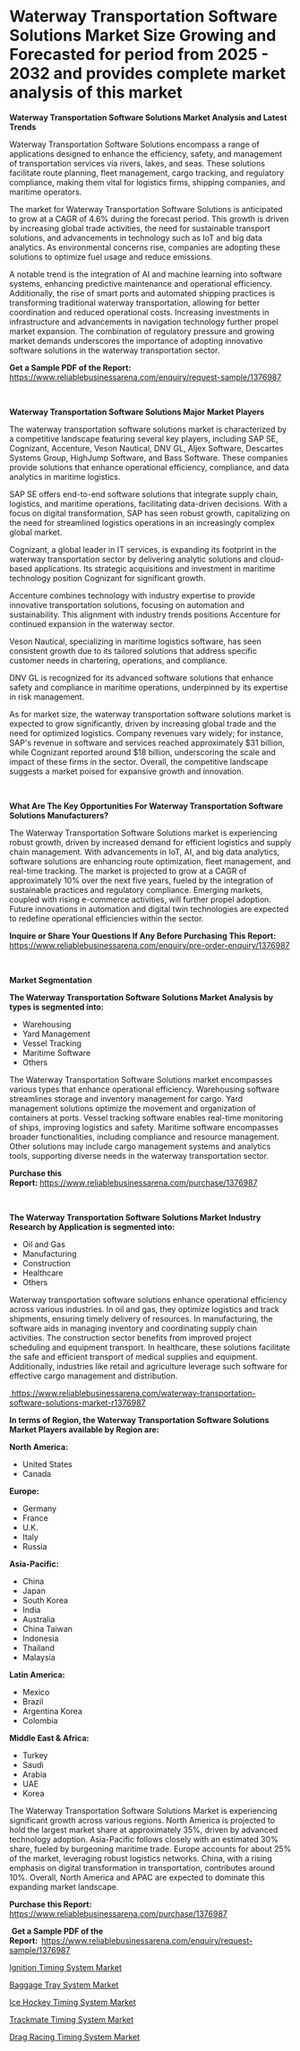 <p><h1>Waterway Transportation Software Solutions Market Size Growing and Forecasted for period from 2025 - 2032 and provides complete market analysis of this market</h1></p><p><strong>Waterway Transportation Software Solutions Market Analysis and Latest Trends</strong></p>
<p><p>Waterway Transportation Software Solutions encompass a range of applications designed to enhance the efficiency, safety, and management of transportation services via rivers, lakes, and seas. These solutions facilitate route planning, fleet management, cargo tracking, and regulatory compliance, making them vital for logistics firms, shipping companies, and maritime operators.</p><p>The market for Waterway Transportation Software Solutions is anticipated to grow at a CAGR of 4.6% during the forecast period. This growth is driven by increasing global trade activities, the need for sustainable transport solutions, and advancements in technology such as IoT and big data analytics. As environmental concerns rise, companies are adopting these solutions to optimize fuel usage and reduce emissions.</p><p>A notable trend is the integration of AI and machine learning into software systems, enhancing predictive maintenance and operational efficiency. Additionally, the rise of smart ports and automated shipping practices is transforming traditional waterway transportation, allowing for better coordination and reduced operational costs. Increasing investments in infrastructure and advancements in navigation technology further propel market expansion. The combination of regulatory pressure and growing market demands underscores the importance of adopting innovative software solutions in the waterway transportation sector.</p></p>
<p><strong>Get a Sample PDF of the Report:&nbsp;</strong> <a href="https://www.reliablebusinessarena.com/enquiry/request-sample/1376987?utm_campaign=3569&utm_medium=2&utm_source=Github&utm_content=ia&utm_term=28032025&utm_id=waterway-transportation-software-solutions">https://www.reliablebusinessarena.com/enquiry/request-sample/1376987</a></p>
<p>&nbsp;</p>
<p><strong>Waterway Transportation Software Solutions Major Market Players</strong></p>
<p><p>The waterway transportation software solutions market is characterized by a competitive landscape featuring several key players, including SAP SE, Cognizant, Accenture, Veson Nautical, DNV GL, Aljex Software, Descartes Systems Group, HighJump Software, and Bass Software. These companies provide solutions that enhance operational efficiency, compliance, and data analytics in maritime logistics.</p><p>SAP SE offers end-to-end software solutions that integrate supply chain, logistics, and maritime operations, facilitating data-driven decisions. With a focus on digital transformation, SAP has seen robust growth, capitalizing on the need for streamlined logistics operations in an increasingly complex global market.</p><p>Cognizant, a global leader in IT services, is expanding its footprint in the waterway transportation sector by delivering analytic solutions and cloud-based applications. Its strategic acquisitions and investment in maritime technology position Cognizant for significant growth.</p><p>Accenture combines technology with industry expertise to provide innovative transportation solutions, focusing on automation and sustainability. This alignment with industry trends positions Accenture for continued expansion in the waterway sector.</p><p>Veson Nautical, specializing in maritime logistics software, has seen consistent growth due to its tailored solutions that address specific customer needs in chartering, operations, and compliance.</p><p>DNV GL is recognized for its advanced software solutions that enhance safety and compliance in maritime operations, underpinned by its expertise in risk management.</p><p>As for market size, the waterway transportation software solutions market is expected to grow significantly, driven by increasing global trade and the need for optimized logistics. Company revenues vary widely; for instance, SAP's revenue in software and services reached approximately $31 billion, while Cognizant reported around $18 billion, underscoring the scale and impact of these firms in the sector. Overall, the competitive landscape suggests a market poised for expansive growth and innovation.</p></p>
<p>&nbsp;</p>
<p><strong>What Are The Key Opportunities For Waterway Transportation Software Solutions Manufacturers?</strong></p>
<p><p>The Waterway Transportation Software Solutions market is experiencing robust growth, driven by increased demand for efficient logistics and supply chain management. With advancements in IoT, AI, and big data analytics, software solutions are enhancing route optimization, fleet management, and real-time tracking. The market is projected to grow at a CAGR of approximately 10% over the next five years, fueled by the integration of sustainable practices and regulatory compliance. Emerging markets, coupled with rising e-commerce activities, will further propel adoption. Future innovations in automation and digital twin technologies are expected to redefine operational efficiencies within the sector.</p></p>
<p><strong>Inquire or Share Your Questions If Any Before Purchasing This Report:</strong> <a href="https://www.reliablebusinessarena.com/enquiry/pre-order-enquiry/1376987?utm_campaign=3569&utm_medium=2&utm_source=Github&utm_content=ia&utm_term=28032025&utm_id=waterway-transportation-software-solutions">https://www.reliablebusinessarena.com/enquiry/pre-order-enquiry/1376987</a></p>
<p>&nbsp;</p>
<p><strong>Market Segmentation</strong></p>
<p><strong>The Waterway Transportation Software Solutions Market Analysis by types is segmented into:</strong></p>
<p><ul><li>Warehousing</li><li>Yard Management</li><li>Vessel Tracking</li><li>Maritime Software</li><li>Others</li></ul></p>
<p><p>The Waterway Transportation Software Solutions market encompasses various types that enhance operational efficiency. Warehousing software streamlines storage and inventory management for cargo. Yard management solutions optimize the movement and organization of containers at ports. Vessel tracking software enables real-time monitoring of ships, improving logistics and safety. Maritime software encompasses broader functionalities, including compliance and resource management. Other solutions may include cargo management systems and analytics tools, supporting diverse needs in the waterway transportation sector.</p></p>
<p><strong>Purchase this Report:&nbsp;</strong><a href="https://www.reliablebusinessarena.com/purchase/1376987?utm_campaign=3569&utm_medium=2&utm_source=Github&utm_content=ia&utm_term=28032025&utm_id=waterway-transportation-software-solutions">https://www.reliablebusinessarena.com/purchase/1376987</a></p>
<p>&nbsp;</p>
<p><strong>The Waterway Transportation Software Solutions Market Industry Research by Application is segmented into:</strong></p>
<p><ul><li>Oil and Gas</li><li>Manufacturing</li><li>Construction</li><li>Healthcare</li><li>Others</li></ul></p>
<p><p>Waterway transportation software solutions enhance operational efficiency across various industries. In oil and gas, they optimize logistics and track shipments, ensuring timely delivery of resources. In manufacturing, the software aids in managing inventory and coordinating supply chain activities. The construction sector benefits from improved project scheduling and equipment transport. In healthcare, these solutions facilitate the safe and efficient transport of medical supplies and equipment. Additionally, industries like retail and agriculture leverage such software for effective cargo management and distribution.</p></p>
<p><a href="https://www.reliablebusinessarena.com/waterway-transportation-software-solutions-market-r1376987?utm_campaign=3569&utm_medium=2&utm_source=Github&utm_content=ia&utm_term=28032025&utm_id=waterway-transportation-software-solutions">&nbsp;https://www.reliablebusinessarena.com/waterway-transportation-software-solutions-market-r1376987</a></p>
<p><strong>In terms of Region, the Waterway Transportation Software Solutions Market Players available by Region are:</strong></p>
<p>
    <p> <strong> North America: </strong>
        <ul>
            <li>United States</li>
            <li>Canada</li>
        </ul>
        </p> 
    <p> <strong> Europe: </strong>
        <ul>
            <li>Germany</li>
            <li>France</li>
            <li>U.K.</li>
            <li>Italy</li>
            <li>Russia</li>
        </ul>
        </p> 
    <p> <strong> Asia-Pacific: </strong>
        <ul>
            <li>China</li>
            <li>Japan</li>
            <li>South Korea</li>
            <li>India</li>
            <li>Australia</li>
            <li>China Taiwan</li>
            <li>Indonesia</li>
            <li>Thailand</li>
            <li>Malaysia</li>
        </ul>
        </p> 
    <p> <strong> Latin America: </strong>
        <ul>
            <li>Mexico</li>
            <li>Brazil</li>
            <li>Argentina Korea</li>
            <li>Colombia</li>
        </ul>
        </p> 
    <p> <strong> Middle East & Africa: </strong>
        <ul>
            <li>Turkey</li>
            <li>Saudi</li>
            <li>Arabia</li>
            <li>UAE</li>
            <li>Korea</li>
        </ul>
    </p>
    </p>
<p><p>The Waterway Transportation Software Solutions Market is experiencing significant growth across various regions. North America is projected to hold the largest market share at approximately 35%, driven by advanced technology adoption. Asia-Pacific follows closely with an estimated 30% share, fueled by burgeoning maritime trade. Europe accounts for about 25% of the market, leveraging robust logistics networks. China, with a rising emphasis on digital transformation in transportation, contributes around 10%. Overall, North America and APAC are expected to dominate this expanding market landscape.</p></p>
<p><strong>Purchase this Report: </strong><a href="https://www.reliablebusinessarena.com/purchase/1376987?utm_campaign=3569&utm_medium=2&utm_source=Github&utm_content=ia&utm_term=28032025&utm_id=waterway-transportation-software-solutions">https://www.reliablebusinessarena.com/purchase/1376987</a></p>
<p>&nbsp;<strong>Get a Sample PDF of the Report:&nbsp;&nbsp;</strong><a href="https://www.reliablebusinessarena.com/enquiry/request-sample/1376987?utm_campaign=3569&utm_medium=2&utm_source=Github&utm_content=ia&utm_term=28032025&utm_id=waterway-transportation-software-solutions">https://www.reliablebusinessarena.com/enquiry/request-sample/1376987</a></p>
<p><strong></strong></p>
<p><p><a href="https://www.linkedin.com/pulse/global-ignition-timing-system-market-comprehensive-analysis-g7nof?utm_campaign=3569&utm_medium=2&utm_source=Github&utm_content=ia&utm_term=28032025&utm_id=waterway-transportation-software-solutions">Ignition Timing System Market</a></p><p><a href="https://www.linkedin.com/pulse/baggage-tray-system-market-forecast-report-highlights-revenue-ob8ce?utm_campaign=3569&utm_medium=2&utm_source=Github&utm_content=ia&utm_term=28032025&utm_id=waterway-transportation-software-solutions">Baggage Tray System Market</a></p><p><a href="https://www.linkedin.com/pulse/significant-growth-expected-ice-hockey-timing-system-market-4b6qf?utm_campaign=3569&utm_medium=2&utm_source=Github&utm_content=ia&utm_term=28032025&utm_id=waterway-transportation-software-solutions">Ice Hockey Timing System Market</a></p><p><a href="https://www.linkedin.com/pulse/growing-trackmate-timing-system-market-size-forecast-predicted-6frae?utm_campaign=3569&utm_medium=2&utm_source=Github&utm_content=ia&utm_term=28032025&utm_id=waterway-transportation-software-solutions">Trackmate Timing System Market</a></p><p><a href="https://www.linkedin.com/pulse/in-depth-analysis-drag-racing-timing-system-market-2025-2032-plqff?utm_campaign=3569&utm_medium=2&utm_source=Github&utm_content=ia&utm_term=28032025&utm_id=waterway-transportation-software-solutions">Drag Racing Timing System Market</a></p></p>